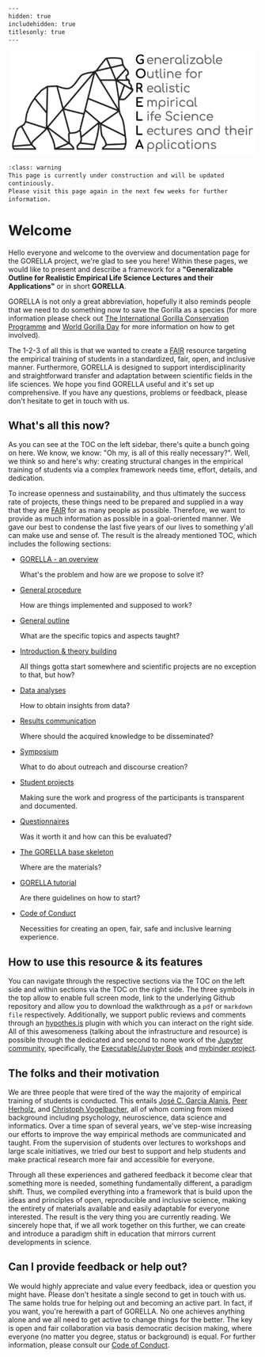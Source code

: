 
```{toctree}
---
hidden: true
includehidden: true
titlesonly: true
---
```

![gorella logo](static/gorella_logo.png)

```{admonition} About the content of this Jupyter Book
:class: warning
This page is currently under construction and will be updated continiously.
Please visit this page again in the next few weeks for further information.
```

# Welcome  

Hello everyone and welcome to the overview and documentation page for the
GORELLA project, we're glad to see you here! Within these pages, we would like
to present and describe a framework for a **"Generalizable Outline for Realistic
Empirical Life Science Lectures and their Applications"** or in short
**GORELLA**.

GORELLA is not only a great abbreviation, hopefully it also reminds people that
we need to do something now to save the Gorilla as a species (for more
information please check out
[The International Gorilla Conservation Programme](http://igcp.org/) and
[World Gorilla Day](https://www.wwf.org.uk/get-involved/schools/calendar/world-gorilla-day)
for more information on how to get involved).

The 1-2-3 of all this is that we wanted to create a
[FAIR](https://en.wikipedia.org/wiki/FAIR_data) resource targeting the
empirical training of students in a standardized, fair, open, and inclusive
manner. Furthermore, GORELLA is designed to support interdisciplinarity and
straightforward transfer and adaptation between scientific fields 
in the life sciences. We hope you find GORELLA useful and it's set up
comprehensive. If you have any questions, problems or feedback, please don't
hesitate to get in touch with us.


## What's all this now?

As you can see at the TOC on the left sidebar, there's quite a bunch going
on here. We know, we know: "Oh my, is all of this really necessary?". Well, we
think so and here's why: creating structural changes in the empirical training
of students via a complex framework needs time, effort, details, and dedication.

To increase openness and sustainability, and thus ultimately the success rate of
projects, these things need to be prepared and supplied in a way that they are
[FAIR](https://en.wikipedia.org/wiki/FAIR_data) for as many people as possible.
Therefore, we want to provide as much information as possible in a 
goal-oriented manner. We gave our best to condense the last five years of our
lives to something y'all can make use and sense of.
The result is the already mentioned TOC, which includes the following sections:

* [GORELLA - an overview](https://g0rella.github.io/gorella_overview/index.html)

   What's the problem and how are we propose to solve it?

* [General procedure](https://g0rella.github.io/gorella_overview/procedure.html)

   How are things implemented and supposed to work?

* [General outline](https://g0rella.github.io/gorella_overview/outline.html)

   What are the specific topics and aspects taught?

* [Introduction & theory building](https://g0rella.github.io/gorella_overview/introduction_theory_building.html)

   All things gotta start somewhere and scientific projects are no exception to
   that, but how?

* [Data analyses](https://g0rella.github.io/gorella_overview/data_analyses.html)

   How to obtain insights from data?

* [Results communication](https://g0rella.github.io/gorella_overview/results_communication.html)

   Where should the acquired knowledge to be disseminated?

* [Symposium](https://g0rella.github.io/gorella_overview/symposium.html)

   What to do about outreach and discourse creation?

* [Student projects](https://g0rella.github.io/gorella_overview/projects.html)

   Making sure the work and progress of the participants is transparent and
   documented.

* [Questionnaires](https://g0rella.github.io/gorella_overview/questionnaires.html)

   Was it worth it and how can this be evaluated?

* [The GORELLA base skeleton](https://g0rella.github.io/gorella_overview/base.html)

   Where are the materials?   

* [GORELLA tutorial](https://g0rella.github.io/gorella_overview/tutorial.html)

   Are there guidelines on how to start?

* [Code of Conduct](https://g0rella.github.io/gorella_overview/CoC.html)

   Necessities for creating an open, fair, safe and inclusive learning
   experience.

## How to use this resource & its features

You can navigate through the respective sections via the TOC on the left side and within sections via the TOC on the right side. 
The three symbols in the top allow to enable full screen mode, link to the underlying Github repository and allow you to download the walkthrough
as a `pdf` or `markdown file` respectively. Additionally, we support public reviews and comments through an [hypothes.is](https://web.hypothes.is/) plugin 
with which you can interact on the right side. All of this awesomeness (talking about the infrastructure and resource) is possible through the dedicated and second to none work of the [Jupyter community](https://jupyter.org/community), specifically, the [Executable/Jupyter Book](https://jupyterbook.org/intro.html) and [mybinder project](https://mybinder.org/).

## The folks and their motivation

We are three people that were tired of the way the majority of empirical
training of students is conducted. This entails [José C. García Alanis](),
[Peer Herholz](https://peerherholz.github.io/), and [Christoph Vogelbacher](), all of whom coming from
mixed background including psychology, neuroscience, data science and
informatics. Over a time span of several years, we've step-wise increasing our
efforts to improve the way empirical methods are communicated and taught.
From the supervision of students over lectures to workshops and large scale
initiatives, we tried our best to support and help students and make practical
research more fair and accessible for everyone.

Through all these experiences and gathered feedback it become clear that
something more is needed, something fundamentally different, a paradigm shift.
Thus, we compiled everything into a framework that is build upon the ideas and
principles of open, reproducible and inclusive science, making the entirety of
materials available and easily adaptable for everyone interested.
The result is the very thing you are currently reading. We sincerely hope that,
if we all work together on this further, we can create and introduce a
paradigm shift in education that mirrors current developments in science.

## Can I provide feedback or help out?

We would highly appreciate and value every feedback, idea or question you
might have. Please don't hesitate a single second to get in touch with us.
The same holds true for helping out and becoming an active part. In fact,
if you want, you're herewith a part of GORELLA. No one achieves anything alone
and we all need to get active to change things for the better. The key
is open and fair collaboration via basis democratic decision making, where
everyone (no matter you degree, status or background) is equal. For further
information, please consult our
[Code of Conduct](https://g0rella.github.io/gorella_overview/CoC.html).
